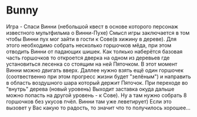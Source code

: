 # Bunny
 Игра - Спаси Винни (небольшой квест в основе которого персонаж известного мультфильма о Винни-Пухе) 
 Смысл игры заключается в том чтобы Винни пух мог зайти в гости к Сове(в хижину в дереве). Для этого необходимо собрать несколько горшочков мёда, при этом отводить Винни от падающих шишек.
 Как толкько наберётся базовая часть горшочков то откроется дверка на одном из деревьев где установиться лесенка со стоящим на ней Пяточком. В этот момент Винни можно двигать вверх. Даллее нужно взять ещё один горшочек (соотвественно при этом прогресс жизни будет "зелёным") и направить в область воздушного шара который держит Пяточок. При переходе во "внутрь" дерева (новый уровень) Выходит заставка окуда дальше можно попасть на другой уровень - к Сове). Ну а там нужно собрать 8 горшочков без укусов пчёл. Винни там уже леветирует)
Если это вызовет у Вас какую то радость, то значит что то получилось хорошее... 
